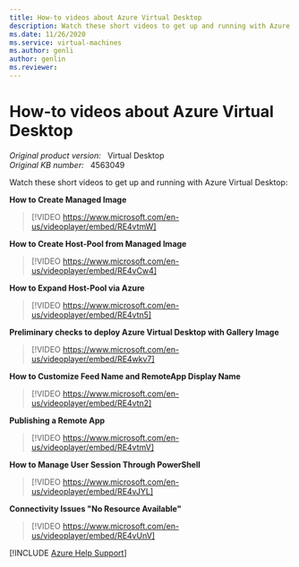 ```yaml
---
title: How-to videos about Azure Virtual Desktop
description: Watch these short videos to get up and running with Azure Virtual Desktop.
ms.date: 11/26/2020
ms.service: virtual-machines
ms.author: genli
author: genlin
ms.reviewer: 
---
```

# How-to videos about Azure Virtual Desktop

_Original product version:_ &nbsp; Virtual Desktop  
_Original KB number:_ &nbsp; 4563049

Watch these short videos to get up and running with Azure Virtual Desktop:

**How to Create Managed Image**

> [!VIDEO https://www.microsoft.com/en-us/videoplayer/embed/RE4vtmW]

**How to Create Host-Pool from Managed Image**

> [!VIDEO https://www.microsoft.com/en-us/videoplayer/embed/RE4vCw4]

**How to Expand Host-Pool via Azure**

> [!VIDEO https://www.microsoft.com/en-us/videoplayer/embed/RE4vtn5]

**Preliminary checks to deploy Azure Virtual Desktop with Gallery Image**

> [!VIDEO https://www.microsoft.com/en-us/videoplayer/embed/RE4wkv7]

**How to Customize Feed Name and RemoteApp Display Name**  

> [!VIDEO https://www.microsoft.com/en-us/videoplayer/embed/RE4vtn2]

**Publishing a Remote App**

> [!VIDEO https://www.microsoft.com/en-us/videoplayer/embed/RE4vtmV]

**How to Manage User Session Through PowerShell**  

> [!VIDEO https://www.microsoft.com/en-us/videoplayer/embed/RE4vJYL]

**Connectivity Issues "No Resource Available"**

> [!VIDEO https://www.microsoft.com/en-us/videoplayer/embed/RE4vUnV]

[!INCLUDE [Azure Help Support](../../includes/azure-help-support.md)]
